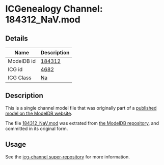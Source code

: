 # ICGenealogy Channel: 184312\_NaV.mod

## Details

Name | Description
---- | -----------
ModelDB id | [184312](http://senselab.med.yale.edu/ModelDB/ShowModel.cshtml?model=184312)
ICG id | [4682](http://icg.neurotheory.ox.ac.uk/channels/2/4682)
ICG Class | [Na](http://icg.neurotheory.ox.ac.uk/channels/2)

## Description

This is a single channel model file that was originally part of a [published model on the ModelDB website](http://senselab.med.yale.edu/mModelDB/ShowModel.cshtml?model=184312).

The file [184312\_NaV.mod](184312_NaV.mod) was extrated from [the ModelDB repository](http://senselab.med.yale.edu/ModelDB/ShowModel.cshtml?model=184312), and committed in its original form.

## Usage

See the [icg-channel super-repository](https://github.com/icgenealogy/icg-channels) for more information.